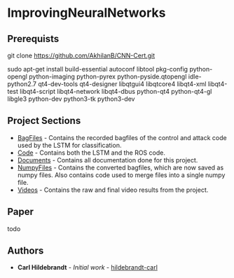 # ImprovingNeuralNetworks

## Prerequists

git clone https://github.com/AkhilanB/CNN-Cert.git

sudo apt-get install build-essential autoconf libtool pkg-config python-opengl python-imaging python-pyrex python-pyside.qtopengl idle-python2.7 qt4-dev-tools qt4-designer libqtgui4 libqtcore4 libqt4-xml libqt4-test libqt4-script libqt4-network libqt4-dbus python-qt4 python-qt4-gl libgle3 python-dev python3-tk python3-dev


## Project Sections


* [BagFiles](./BagFiles/) - Contains the recorded bagfiles of the control and attack code used by the LSTM for classification.
* [Code](./Code/) - Contains both the LSTM and the ROS code.
* [Documents](./Documents) - Contains all documentation done for this project.
* [NumpyFiles](./NumpyFiles) - Contains the converted bagfiles, which are now saved as numpy files. Also contains code used to merge files into a single numpy file.
* [Videos](./Videos) - Contains the raw and final video results from the project.

## Paper

todo

## Authors

* **Carl Hildebrandt** - *Initial work* - [hildebrandt-carl](https://github.com/hildebrandt-carl)